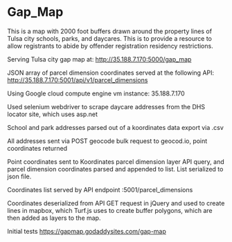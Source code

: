 # Gap_Map

This is a map with 2000 foot buffers drawn around the property lines of Tulsa city schools, parks, and daycares. This is to provide a resource to allow registrants to abide by offender registration residency restrictions.

Serving Tulsa city gap map at:
http://35.188.7.170:5000/gap_map

JSON array of parcel dimension coordinates served at the following API:
http://35.188.7.170:5001/api/v1/parcel_dimensions

Using Google cloud compute engine vm instance:
35.188.7.170

Used selenium webdriver to scrape daycare addresses from the DHS locator site, which uses asp.net

School and park addresses parsed out of a koordinates data export via .csv

All addresses sent via POST geocode bulk request to geocod.io, point coordinates returned

Point coordinates sent to Koordinates parcel dimension layer API query, and parcel dimension coordinates parsed and appended to list. List serialized to json file. 

Coordinates list served by API endpoint :5001/parcel_dimensions 

Coordinates deserialized from API GET request in jQuery and used to create lines in mapbox, which Turf.js uses to create buffer polygons, which are then added as layers to the map.


 
Initial tests
https://gapmap.godaddysites.com/gap-map
